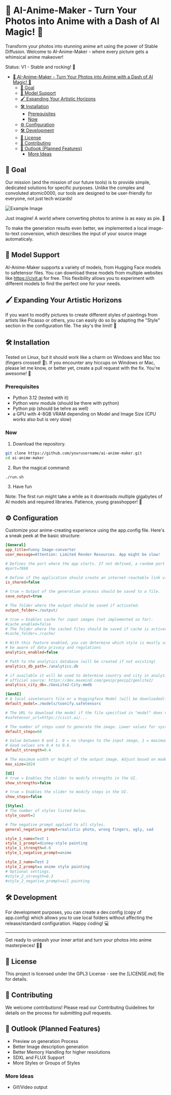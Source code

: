 # 🎨 AI-Anime-Maker - Turn Your Photos into Anime with a Dash of AI Magic! 🌟
Transform your photos into stunning anime art using the power of Stable Diffusion. Welcome to AI-Anime-Maker - where every picture gets a whimsical anime makeover!

Status: V1 - Stable and rocking! 🎉

- [🎨 AI-Anime-Maker - Turn Your Photos into Anime with a Dash of AI Magic! 🌟](#-ai-anime-maker---turn-your-photos-into-anime-with-a-dash-of-ai-magic-)
  - [🎯 Goal](#-goal)
  - [🎨 Model Support](#-model-support)
  - [🖌️ Expanding Your Artistic Horizons](#️-expanding-your-artistic-horizons)
  - [🛠️ Installation](#️-installation)
    - [Prerequisites](#prerequisites)
    - [Now](#now)
  - [⚙️ Configuration](#️-configuration)
  - [🛠️ Development](#️-development)
  - [📜 License](#-license)
  - [🤝 Contributing](#-contributing)
  - [🌟 Outlook (Planned Features)](#-outlook-planned-features)
    - [More Ideas](#more-ideas)

## 🎯 Goal
Our mission (and the mission of our future tools) is to provide simple, dedicated solutions for specific purposes. Unlike the complex and convoluted atomic0000, our tools are designed to be user-friendly for everyone, not just tech wizards!

![Example Image](examples/restaurant_anime.png)

Just imagine! A world where converting photos to anime is as easy as pie. 🥧

To make the generation results even better, we implemented a local image-to-text conversion, which describes the input of your source image automaticaly. 

## 🎨 Model Support
AI-Anime-Maker supports a variety of models, from Hugging Face models to safetensor files. You can download these models from multiple websites like https://civit.ai for free. This flexibility allows you to experiment with different models to find the perfect one for your needs.

## 🖌️ Expanding Your Artistic Horizons
If you want to modify pictures to create different styles of paintings from artists like Picasso or others, you can easily do so by adapting the "Style" section in the configuration file. The sky's the limit! 🌌

## 🛠️ Installation
Tested on Linux, but it should work like a charm on Windows and Mac too (fingers crossed! 🤞). If you encounter any hiccups on Windows or Mac, please let me know, or better yet, create a pull request with the fix. You're awesome! 🚀

### Prerequisites
* Python 3.12 (tested with it)
* Python venv module (should be there with python)
* Python pip (should be tehre as well)
* a GPU with 4-8GB VRAM depending on Model and Image Size
(CPU works also but is very slow)


### Now
1. Download the repository.

```sh
git clone https://github.com/yourusername/ai-anime-maker.git
cd ai-anime-maker
```

2. Run the magical command: 
```sh 
./run.sh
```
3. Have fun

Note: The first run might take a while as it downloads multiple gigabytes of AI models and required libraries. Patience, young grasshopper! 🐢

## ⚙️ Configuration
Customize your anime-creating experience using the app.config file. Here's a sneak peek at the basic structure:

```ini
[General]
app_title=Funny Image-converter
user_message=Attention: Limited Render Resources. App might be slow!

# Defines the port where the app starts. If not defined, a random port will be chosen.
#port=7860

# Define if the application should create an internet-reachable link via Gradio shared tunnel function.
is_shared=false

# true = Output of the generation process should be saved to a file.
save_output=true

# The folder where the output should be saved if activated.
output_folder=./output/

# true = Enables cache for input images (not implemented so far).
#cache_enabled=false
# The folder where the cached files should be saved if cache is activated.
#cache_folder=./cache/

# With this feature enabled, you can determine which style is mostly used and much more
# be aware of data privacy and regulations
analytics_enabled=false

# Path to the analytics database (will be created if not existing)
analytics_db_path=./analytics.db

# if available it will be used to determine country and city in analytics
# official source: https://dev.maxmind.com/geoip/geoip2/geolite2/
analytics_city_db=./GeoLite2-City.mmdb

[GenAI]
# A local savetensors file or a Huggingface Model (will be downloaded).
default_model=./models/toonify.safetensors

# The URL to download the model if the file specified in "model" does not exist.
#safetensor_url=https://civit.ai/...

# The number of steps used to generate the image. Lower values for systems without GPU.
default_steps=60

# Value between 0 and 1. 0 = no changes to the input image, 1 = maximum changes.
# Good values are 0.4 to 0.6.
default_strength=0.4

# The maximum width or height of the output image. Adjust based on model and available GPU RAM.
max_size=1024

[UI]
# true = Enables the slider to modify strengths in the UI.
show_strengths=false

# true = Enables the slider to modify steps in the UI.
show_steps=false

[Styles]
# The number of styles listed below.
style_count=2

# The negative prompt applied to all styles.
general_negative_prompt=realistic photo, wrong fingers, ugly, sad

style_1_name=Test 1
style_1_prompt=disney-style painting
style_1_strength=0.6
style_1_negative_prompt=anime

style_2_name=Test 2
style_2_prompt=a anime style painting
# Optional settings.
#style_2_strength=0.3
#style_2_negative_prompt=oil painting
```

## 🛠️ Development
For development purposes, you can create a dev.config (copy of app.config) which allows you to use local folders without affecting the release/standard configuration. Happy coding! 💻

---
Get ready to unleash your inner artist and turn your photos into anime masterpieces! 🌈✨


## 📜 License
This project is licensed under the GPL3 License - see the [LICENSE.md] file for details.

## 🤝 Contributing
We welcome contributions! Please read our Contributing Guidelines for details on the process for submitting pull requests.

## 🌟 Outlook (Planned Features)
* Preview on generation Process
* Better Image description generation
* Better Memory Handling for higher resolutions
* SDXL and FLUX Support
* More Styles or Groups of Styles

### More Ideas
* Gif/Video output